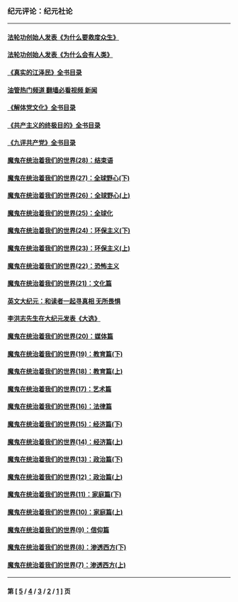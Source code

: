 ### 纪元评论：纪元社论
---
#### [法轮功创始人发表《为什么要救度众生》](../../pages/nsc422/n13975246.md?05160330) 
#### [法轮功创始人发表《为什么会有人类》](../../pages/nsc422/n13912117.md?05160330) 
#### [《真实的江泽民》全书目录](../../pages/nsc422/n13721399.md?05160330) 
#### [油管热门频道 翻墙必看视频 新闻](ok?05160330)
#### [《解体党文化》全书目录](../../pages/nsc422/n13721157.md?05160330) 
#### [《共产主义的终极目的》全书目录](../../pages/nsc422/n13721048.md?05160330) 
#### [《九评共产党》全书目录](../../pages/nsc422/n13708085.md?05160330) 
#### [魔鬼在统治着我们的世界(28)：结束语](../../pages/nsc422/n10936246.md?05160330) 
#### [魔鬼在统治着我们的世界(27)：全球野心(下)](../../pages/nsc422/n10928319.md?05160330) 
#### [魔鬼在统治着我们的世界(26)：全球野心(上)](../../pages/nsc422/n10900318.md?05160330) 
#### [魔鬼在统治着我们的世界(25)：全球化](../../pages/nsc422/n10788205.md?05160330) 
#### [魔鬼在统治着我们的世界(24)：环保主义(下)](../../pages/nsc422/n10695307.md?05160330) 
#### [魔鬼在统治着我们的世界(23)：环保主义(上)](../../pages/nsc422/n10688613.md?05160330) 
#### [魔鬼在统治着我们的世界(22)：恐怖主义](../../pages/nsc422/n10614727.md?05160330) 
#### [魔鬼在统治着我们的世界(21)：文化篇](../../pages/nsc422/n10597706.md?05160330) 
#### [英文大纪元：和读者一起寻真相 无所畏惧](../../pages/nsc422/n12542027.md?05160330) 
#### [李洪志先生在大纪元发表《大选》](../../pages/nsc422/n12534746.md?05160330) 
#### [魔鬼在统治着我们的世界(20)：媒体篇](../../pages/nsc422/n10586579.md?05160330) 
#### [魔鬼在统治着我们的世界(19)：教育篇(下)](../../pages/nsc422/n10564808.md?05160330) 
#### [魔鬼在统治着我们的世界(18)：教育篇(上)](../../pages/nsc422/n10526970.md?05160330) 
#### [魔鬼在统治着我们的世界(17)：艺术篇](../../pages/nsc422/n10499093.md?05160330) 
#### [魔鬼在统治着我们的世界(16)：法律篇](../../pages/nsc422/n10485969.md?05160330) 
#### [魔鬼在统治着我们的世界(15)：经济篇(下)](../../pages/nsc422/n10469975.md?05160330) 
#### [魔鬼在统治着我们的世界(14)：经济篇(上)](../../pages/nsc422/n10457370.md?05160330) 
#### [魔鬼在统治着我们的世界(13)：政治篇(下)](../../pages/nsc422/n10448270.md?05160330) 
#### [魔鬼在统治着我们的世界(12)：政治篇(上)](../../pages/nsc422/n10444576.md?05160330) 
#### [魔鬼在统治着我们的世界(11)：家庭篇(下)](../../pages/nsc422/n10440961.md?05160330) 
#### [魔鬼在统治着我们的世界(10)：家庭篇(上)](../../pages/nsc422/n10435448.md?05160330) 
#### [魔鬼在统治着我们的世界(9)：信仰篇](../../pages/nsc422/n10432159.md?05160330) 
#### [魔鬼在统治着我们的世界(8)：渗透西方(下)](../../pages/nsc422/n10429603.md?05160330) 
#### [魔鬼在统治着我们的世界(7)：渗透西方(上)](../../pages/nsc422/n10426013.md?05160330) 

---
#### 第 [ [5](./5.md?05160330) / [4](./4.md?05160330) / [3](./3.md?05160330) / [2](./2.md?05160330) / [1](./1.md?05160330) ] 页
